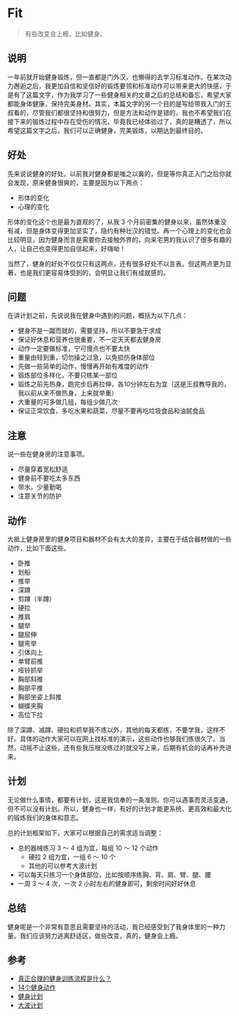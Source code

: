 # Fit

> 有些改变会上瘾，比如健身。

## 说明

一年前就开始健身锻炼，但一直都是门外汉，也懒得的去学习标准动作。在某次动力邂逅之后，我更加自信和坚信好的锻炼要领和标准动作可以带来更大的快感，于是有了这篇文字，作为我学习了一些健身相关的文章之后的总结和备忘，希望大家都能身体健康，保持完美身材。其实，本篇文字的另一个目的是写给带我入门的王叔看的，尽管我们都很坚持和很努力，但是方法和动作是错的，我也不希望我们在接下来的锻炼过程中存在受伤的情况，毕竟我已经体验过了，真的是糟透了，所以希望这篇文字之后，我们可以正确健身，完美锻炼，以期达到最终目的。

## 好处

先来说说健身的好处。以前我对健身都是嗤之以鼻的，但是等你真正入门之后你就会发现，原来健身很爽的，主要是因为以下两点：

- 形体的变化
- 心理的变化

形体的变化这个也是最为直观的了，从我 3 个月前密集的健身以来，虽然体重没有减，但是身体变得更加坚实了，隐约有种壮汉的错觉。再一个心理上的变化也会比较明显，因为健身而言是需要你去接触外界的，向来宅男的我认识了很多有趣的人，让自己也变得更加自信起来，好嗨呦！

当然了，健身的好处不仅仅只有这两点，还有很多好处不以言表。但这两点更为显著，也是我们更容易体受到的，会明显让我们有成就感的。

## 问题

在讲计划之前，先说说我在健身中遇到的问题，概括为以下几点：

- 健身不是一蹴而就的，需要坚持，所以不要急于求成
- 保证好休息和营养也很重要，不一定天天都去健身房
- 动作一定要做标准，宁可慢点也不要太快
- 重量由轻到重，切勿操之过急，以免损伤身体部位
- 先做一些简单的动作，慢慢再开始有难度的动作
- 锻炼部位多样化，不要只练某一部位
- 锻炼之前先热身，跑完步后再拉伸，各10分钟左右为宜（这是王叔教导我的，我以前从来不做热身，上来就举重）
- 大重量的可多做几组，每组少做几次
- 保证正常饮食，多吃水果和蔬菜，尽量不要再吃垃圾食品和油腻食品

## 注意

说一些在健身房的注意事项。

- 尽量穿着宽松舒适
- 健身前不要吃太多东西
- 带水，少量勤喝
- 注意关节的防护

## 动作

大抵上健身房里的健身项目和器材不会有太大的差异，主要在于结合器材做的一些动作，比如下面这些。

- 卧推
- 划船
- 推举
- 深蹲
- 剪蹲（半蹲）
- 硬拉
- 推肩
- 腿举
- 腿屈伸
- 腿弯举
- 引体向上
- 单臂前推
- 哑铃抓举
- 胸部斜推
- 胸部平推
- 胸部坐姿上斜推
- 蝴蝶夹胸
- 高位下拉

除了深蹲、减蹲、硬拉和抓举我不练以外，其他的每天都练，不要学我，这样不好。具体的动作大家可以在网上找标准的演示，这些动作也够我们练很久了。当然，动摇不止这些，还有些我压根没练过的就没写上来，后期有机会的话再补充进来。

## 计划

无论做什么事情，都要有计划，这是我信奉的一条准则。你可以遇事而灵活变通，但不可以没有计划。所以，健身也一样，有好的计划才能更系统、更高效和最大化的锻炼我们的身体和意志。

总的计划框架如下，大家可以根据自己的需求适当调整：

- 总的器械练习 3 ～ 4 组为宜，每组 10 ～ 12 个动作
    - 硬拉 2 组为宜，一组 6 ～ 10 个
    - 其他的可以参考大波计划
- 可以每天只练习一个身体部位，比如按顺序练胸、背、肩、臂、腿、腰
- 一周 3 ～ 4 次，一次 2 小时左右的健身即可，剩余时间好好休息

## 总结

健身呢是一个非常有意思且需要坚持的活动，我已经感受到了我身体里的一种力量。我们应该努力逃离舒适区，做些改变，真的，健身会上瘾。

## 参考

- [真正合理的健身训练流程是什么？](https://www.zhihu.com/question/21189435)
- [14个健身动作](https://www.jianshu.com/p/5cdb15db625a)
- [健身计划](https://www.douban.com/note/379962871/)
- [大波计划](https://www.jianshu.com/p/39bfc70a55d0)

